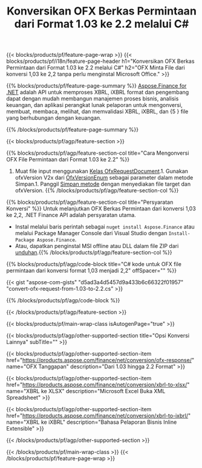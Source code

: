 ﻿---
title: Konversikan OFX Berkas Permintaan dari Format 1.03 ke 2.2 melalui C#
description: Kode contoh untuk OFX file permintaan dari 1,03 menjadi 2,2 C# konversi. Gunakan API kode contoh untuk konversi permintaan OFX batch dalam aplikasi berbasis .NET. 
url: /id/net/conversion/ofx-request/
family: finance
platformtag: net
feature: conversion
informat: OFX Request 1.03
outformat: OFX Request 2.2
otherformats: OFX Response
---
{{< blocks/products/pf/feature-page-wrap >}}
{{< blocks/products/pf/i18n/feature-page-header h1="Konversikan OFX Berkas Permintaan dari Format 1.03 ke 2.2 melalui C#" h2="OFX Minta File dari konversi 1,03 ke 2,2 tanpa perlu menginstal Microsoft Office." >}}

{{% blocks/products/pf/feature-page-summary %}}
[Aspose.Finance for .NET](https://products.aspose.com/finance/net/) adalah API untuk memproses XBRL, iXBRL format dan pengembang dapat dengan mudah membangun manajemen proses bisnis, analisis keuangan, dan aplikasi perangkat lunak pelaporan untuk mengonversi, membuat, membaca, melihat, dan memvalidasi XBRL, iXBRL, dan {5 } file yang berhubungan dengan keuangan. 

{{% /blocks/products/pf/feature-page-summary %}}

{{< blocks/products/pf/agp/feature-section >}}

{{% blocks/products/pf/agp/feature-section-col title="Cara Mengonversi OFX File Permintaan dari Format 1.03 ke 2.2" %}}
1. Muat file input menggunakan [Kelas OfxRequestDocument](https://apireference.aspose.com/finance/net/aspose.finance.ofx/ofxrequestdocument).1. Gunakan ofxVersion V2x dari [OfxVersionEnum](https://apireference.aspose.com/finance/net/aspose.finance.ofx/ofxversionenum) sebagai parameter dalam metode Simpan.1. Panggil [Simpan metode](https://apireference.aspose.com/finance/net/aspose.finance.ofx/ofxrequestdocument/methods/save) dengan menyediakan file target dan ofxVersion.
{{% /blocks/products/pf/agp/feature-section-col %}}

{{% blocks/products/pf/agp/feature-section-col title="Persyaratan Konversi" %}}
Untuk melanjutkan OFX Berkas Permintaan dari konversi 1,03 ke 2,2, .NET Finance API adalah persyaratan utama. 
- Instal melalui baris perintah sebagai ```nuget install Aspose.Finance``` atau melalui Package Manager Console dari Visual Studio dengan ```Install-Package Aspose.Finance```.
- Atau, dapatkan penginstal MSI offline atau DLL dalam file ZIP dari [unduhan](https://downloads.aspose.com/finance/net).{{% /blocks/products/pf/agp/feature-section-col %}}

{{% blocks/products/pf/agp/code-block title="C# kode untuk OFX file permintaan dari konversi format 1,03 menjadi 2,2" offSpacer="" %}}

{{< gist "aspose-com-gists" "d5ad3a4d5457d9a433b6c66322f01957" "convert-ofx-request-from-1.03-to-2.2.cs" >}}

{{% /blocks/products/pf/agp/code-block %}}

{{< /blocks/products/pf/agp/feature-section >}}

{{< blocks/products/pf/main-wrap-class isAutogenPage="true" >}}

{{< blocks/products/pf/agp/other-supported-section title="Opsi Konversi Lainnya" subTitle="" >}}

{{< blocks/products/pf/agp/other-supported-section-item href="https://products.aspose.com/finance/net/conversion/ofx-response/" name="OFX Tanggapan" description="Dari 1.03 hingga 2.2 Format" >}}

{{< blocks/products/pf/agp/other-supported-section-item href="https://products.aspose.com/finance/net/conversion/xbrl-to-xlsx/" name="XBRL ke XLSX" description="Microsoft Excel Buka XML Spreadsheet" >}}

{{< blocks/products/pf/agp/other-supported-section-item href="https://products.aspose.com/finance/net/conversion/xbrl-to-ixbrl/" name="XBRL ke iXBRL" description="Bahasa Pelaporan Bisnis Inline Extensible" >}}

{{< /blocks/products/pf/agp/other-supported-section >}}

{{< /blocks/products/pf/main-wrap-class >}}
{{< /blocks/products/pf/feature-page-wrap >}}